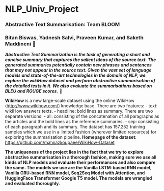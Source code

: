 # NLP_Univ_Project
### Abstractive Text Summarisation: Team BLOOM 

### Bitan Biswas, Yadnesh Salvi, Praveen Kumar, and Saketh Maddineni 💪 


***Abstractive Text Summarization is the task of generating a short and concise summary that captures the salient ideas of the source text. The generated summaries potentially contain new phrases and sentences that may not appear in the source text. Given the vast set of language models and state-of-the-art technologies in the domain of NLP, we explore the wikiHow dataset and perform abstractive summarisation of the detailed texts in it. We also evaluate the summarisations based on BLEU and ROUGE scores.*** 🎯  

**WikiHow** is a new large-scale dataset using the online WikiHow (http://www.wikihow.com/) knowledge base. There are two features: - text: wikiHow answers texts. - headline: bold lines as summary. There are two separate versions: - all: consisting of the concatenation of all paragraphs as the articles and the bold lines as the reference summaries. - sep: consisting of each paragraph and its summary. The dataset has 157,252 training samples which we use in a limited fashion (wherever limited resources) for exploring the summarisation pipeline. **Homepage of the dataset:** https://github.com/mahnazkoupaee/WikiHow-Dataset

**The uniqueness of the project lies in the fact that we try to explore abstractive summarisation in a thorough fashion, making sure we use all kinds of NLP models and evaluate their performances and also compare the same. The models we use are the Vanilla LSTM-based RNN model, Vanilla GRU-based RNN model, Seq2Seq Model with Attention, and HuggingFace Transformer Google T5 model. The models are wrangled and evaluated thoroughly.**

